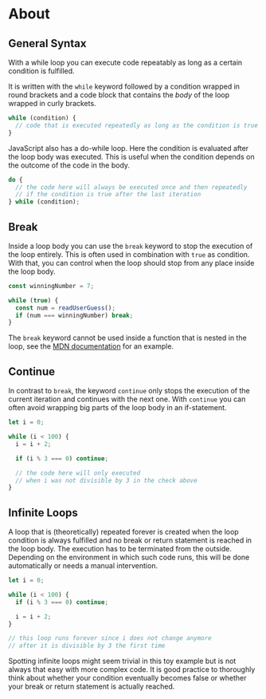 # About

## General Syntax

With a while loop you can execute code repeatably as long as a certain condition is fulfilled.

It is written with the `while` keyword followed by a condition wrapped in round brackets and a code block that contains the _body_ of the loop wrapped in curly brackets.

```javascript
while (condition) {
  // code that is executed repeatedly as long as the condition is true
}
```

JavaScript also has a do-while loop.
Here the condition is evaluated after the loop body was executed.
This is useful when the condition depends on the outcome of the code in the body.

```javascript
do {
  // the code here will always be executed once and then repeatedly
  // if the condition is true after the last iteration
} while (condition);
```

## Break

Inside a loop body you can use the `break` keyword to stop the execution of the loop entirely.
This is often used in combination with `true` as condition.
With that, you can control when the loop should stop from any place inside the loop body.

```javascript
const winningNumber = 7;

while (true) {
  const num = readUserGuess();
  if (num === winningNumber) break;
}
```

The `break` keyword cannot be used inside a function that is nested in the loop, see the [MDN documentation][mdn-break-in-function] for an example.

## Continue

In contrast to `break`, the keyword `continue` only stops the execution of the current iteration and continues with the next one.
With `continue` you can often avoid wrapping big parts of the loop body in an if-statement.

```javascript
let i = 0;

while (i < 100) {
  i = i + 2;

  if (i % 3 === 0) continue;

  // the code here will only executed
  // when i was not divisible by 3 in the check above
}
```

## Infinite Loops

A loop that is (theoretically) repeated forever is created when the loop condition is always fulfilled and no break or return statement is reached in the loop body.
The execution has to be terminated from the outside.
Depending on the environment in which such code runs, this will be done automatically or needs a manual intervention.

```javascript
let i = 0;

while (i < 100) {
  if (i % 3 === 0) continue;

  i = i + 2;
}

// this loop runs forever since i does not change anymore
// after it is divisible by 3 the first time
```

Spotting infinite loops might seem trivial in this toy example but is not always that easy with more complex code.
It is good practice to thoroughly think about whether your condition eventually becomes false or whether your break or return statement is actually reached.

[mdn-break-in-function]: https://developer.mozilla.org/en-US/docs/Web/JavaScript/Reference/Statements/break#break_within_functions
